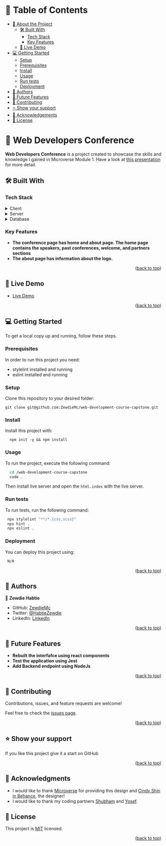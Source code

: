 <a name="readme-top"></a>

<!--
HOW TO USE:
This is an example of how you may give instructions on setting up your project locally.

Modify this file to match your project and remove sections that don't apply.

REQUIRED SECTIONS:
- Table of Contents
- About the Project
  - Built With
  - Live Demo
- Getting Started
- Authors
- Future Features
- Contributing
- Show your support
- Acknowledgements
- License

OPTIONAL SECTIONS:
- FAQ

After you're finished please remove all the comments and instructions!
-->

<div align="center">
  <!-- You are encouraged to replace this logo with your own! Otherwise you can also remove it. -->
  <!-- <img src="murple_logo.png" alt="logo" width="140"  height="auto" />
  <br/> -->

  <!-- <h3><b>Microverse README Template</b></h3> -->

</div>

<!-- TABLE OF CONTENTS -->

# 📗 Table of Contents

- [📖 About the Project](#about-project)
  - [🛠 Built With](#built-with)
    - [Tech Stack](#tech-stack)
    - [Key Features](#key-features)
  - [🚀 Live Demo](#live-demo)
- [💻 Getting Started](#getting-started)
  - [Setup](#setup)
  - [Prerequisites](#prerequisites)
  - [Install](#install)
  - [Usage](#usage)
  - [Run tests](#run-tests)
  - [Deployment](#triangular_flag_on_post-deployment)
- [👥 Authors](#authors)
- [🔭 Future Features](#future-features)
- [🤝 Contributing](#contributing)
- [⭐️ Show your support](#support)
- [🙏 Acknowledgements](#acknowledgements)
- [📝 License](#license)

<!-- PROJECT DESCRIPTION -->

# 📖 Web Developers Conference <a name="about-project"></a>


**Web Developers Conference** is a project created to showcase the skills and knowledge I gained in Microverse Module 1.
Have a look at [this presentation](https://www.loom.com/share/7b8844f737144421b5ff37b3551e369f) for more detail.

## 🛠 Built With <a name="built-with"></a>

### Tech Stack <a name="tech-stack"></a>

<!-- > This portfolio website is creatd using HTML, CSS, and JavaScript. -->

<details>
  <summary>Client</summary>
  <ul>
    <li><a href="https://www.w3schools.com/html/">HTML</a></li>
    <li><a href="https://www.w3schools.com/css/">CSS</a></li>
    <li><a href="https://www.w3schools.com/javascript/">JavaScript</a></li>
  </ul>
</details>

<details>
  <summary>Server</summary>
  <ul>
    <li>N/A</li>
  </ul>
</details>

<details>
<summary>Database</summary>
  <ul>
    <li>N/A</li>
  </ul>
</details>

<!-- Features -->

### Key Features <a name="key-features"></a>

<!-- > The following are the key features of the application. -->

- **The conference page has home and about page. The home page contains the speakers, past conferences, welcome, and partners sections**
- **The about page has information about the logo.**

<p align="right">(<a href="#readme-top">back to top</a>)</p>

<!-- LIVE DEMO -->

## 🚀 Live Demo <a name="live-demo"></a>

<!-- > Click the live demo to access the application. -->

- [Live Demo](https://zewdiemc.github.io/web-development-course-capstone/)

<p align="right">(<a href="#readme-top">back to top</a>)</p>

<!-- GETTING STARTED -->

## 💻 Getting Started <a name="getting-started"></a>


To get a local copy up and running, follow these steps.

### Prerequisites

In order to run this project you need:
- stylelint installed and running
- eslint installed and running

<!--
Example command:

```sh
 gem install rails
```
 -->

### Setup

Clone this repository to your desired folder:

```
git clone git@github.com:ZewdieMc/web-development-course-capstone.git
```
### Install

Install this project with:

```
  npm init -y && npm install
```

### Usage

To run the project, execute the following command:

```sh
  cd /web-development-course-capstone
  code .
```
Then install live server and open the `html.index` with the live server.
### Run tests

To run tests, run the following command:

<!--
Example command:

```sh
  bin/rails test test/models/article_test.rb
```
--->

```sh
 npx stylelint "**/*.{css,scss}"
 npx hint .
 npx eslint .
```

 ### Deployment

You can deploy this project using:

```sh
 N/A
```

<p align="right">(<a href="#readme-top">back to top</a>)</p>

<!-- AUTHORS -->

## 👥 Authors <a name="authors"></a>

<!-- > This project is authored by -->

👤 **Zewdie Habtie**

- GitHub: [ZewdieMc](https://github.com/ZewdieMc)
- Twitter: [@HabtieZewdie](https://twitter.com/HabtieZewdie)
- LinkedIn: [LinkedIn](https://linkedin.com/in/zewdie-habtie-sisay-947153172)


<p align="right">(<a href="#readme-top">back to top</a>)</p>

<!-- FUTURE FEATURES -->

## 🔭 Future Features <a name="future-features"></a>

<!-- > Describe 1 - 3 features you will add to the project. -->

- **Rebuilt the interfafce using react components**
- **Test the application using Jest**
- **Add Backend endpoint using NodeJs**

<p align="right">(<a href="#readme-top">back to top</a>)</p>

<!-- CONTRIBUTING -->

## 🤝 Contributing <a name="contributing"></a>

Contributions, issues, and feature requests are welcome!

Feel free to check the [issues page](../../issues/).

<p align="right">(<a href="#readme-top">back to top</a>)</p>

<!-- SUPPORT -->

## ⭐️ Show your support <a name="support"></a>

<!-- > Write a message to encourage readers to support your project -->

If you like this project give it a start on GitHub

<p align="right">(<a href="#readme-top">back to top</a>)</p>

<!-- ACKNOWLEDGEMENTS -->

## 🙏 Acknowledgments <a name="acknowledgements"></a>

- I would like to thank [Microverse](https://www.microverse.org/) for providing this design and [Cindy Shin in Behance](https://www.behance.net/adagio07), the designer!
- I would like to thank my coding partners [Shubham](https://github.com/shubhambhoyar077) and [Yosef](https://github.com/Yosefgeda/).

<!-- <p align="right">(<a href="#readme-top">back to top</a>)</p> -->

<!-- FAQ (optional) -->


<!-- <p align="right">(<a href="#readme-top">back to top</a>)</p> -->

<!-- LICENSE -->

## 📝 License <a name="license"></a>

This project is [MIT](./LICENSE) licensed.

<p align="right">(<a href="#readme-top">back to top</a>)</p>

